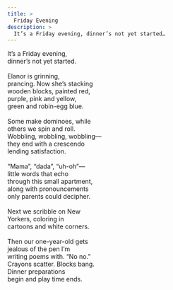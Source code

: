 ```yaml
---
title: >
  Friday Evening
description: >
  It’s a Friday evening, dinner’s not yet started…
---
```


It’s a Friday evening,<br>
dinner’s not yet started.<br>
<br>
Elanor is grinning,<br>
prancing. Now she’s stacking<br>
wooden blocks, painted red,<br>
purple, pink and yellow,<br>
green and robin-egg blue.<br>
<br>
Some make dominoes, while<br>
others we spin and roll.<br>
Wobbling, wobbling, wobbling—<br>
they end with a crescendo<br>
lending satisfaction.<br>
<br>
“Mama”, “dada”, “uh-oh”—<br>
little words that echo<br>
through this small apartment,<br>
along with pronouncements<br>
only parents could decipher.<br>
<br>
Next we scribble on New<br>
Yorkers, coloring in<br>
cartoons and white corners.<br>
<br>
Then our one-year-old gets<br>
jealous of the pen I’m<br>
writing poems with. “No no.”<br>
Crayons scatter. Blocks bang.<br>
Dinner preparations<br>
begin and play time ends.<br>
